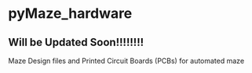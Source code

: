 # pyMaze_hardware
## Will be Updated Soon!!!!!!!!
Maze Design files and Printed Circuit Boards (PCBs) for automated maze
